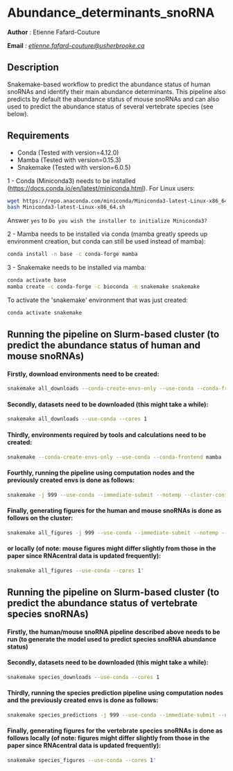 # Abundance_determinants_snoRNA
__Author__ : Etienne Fafard-Couture

__Email__ :  _<etienne.fafard-couture@usherbrooke.ca>_

## Description

Snakemake-based workflow to predict the abundance status of human snoRNAs and identify their main abundance determinants. 
This pipeline also predicts by default the abundance status of mouse snoRNAs and can also used to predict the abundance 
status of several vertebrate species (see below).

## Requirements
* Conda (Tested with version=4.12.0)
* Mamba (Tested with version=0.15.3)
* Snakemake (Tested with version=6.0.5)

1 - Conda (Miniconda3) needs to be installed (https://docs.conda.io/en/latest/miniconda.html).
For Linux users:
```bash
wget https://repo.anaconda.com/miniconda/Miniconda3-latest-Linux-x86_64.sh
bash Miniconda3-latest-Linux-x86_64.sh
```
Answer `yes` to `Do you wish the installer to initialize Miniconda3?`

2 - Mamba needs to be installed via conda (mamba greatly speeds up environment creation,
    but conda can still be used instead of mamba):
```bash
conda install -n base -c conda-forge mamba
```
3 - Snakemake needs to be installed via mamba:
```bash
conda activate base
mamba create -c conda-forge -c bioconda -n snakemake snakemake
```
To activate the 'snakemake' environment that was just created:
```bash
conda activate snakemake
```

## Running the pipeline on Slurm-based cluster (to predict the abundance status of human and mouse snoRNAs)
#### Firstly, download environments need to be created:
```bash
snakemake all_downloads --conda-create-envs-only --use-conda --conda-frontend mamba --cores 1
```
#### Secondly, datasets need to be downloaded (this might take a while):
```bash
snakemake all_downloads --use-conda --cores 1
```
#### Thirdly, environments required by tools and calculations need to be created:
```bash
snakemake --conda-create-envs-only --use-conda --conda-frontend mamba --cores 1
```
#### Fourthly, running the pipeline using computation nodes and the previously created envs is done as follows:
```bash
snakemake -j 999 --use-conda --immediate-submit --notemp --cluster-config cluster.json --cluster 'python3 slurmSubmit.py {dependencies}'
```
#### Finally, generating figures for the human and mouse snoRNAs is done as follows on the cluster:
```bash
snakemake all_figures -j 999 --use-conda --immediate-submit --notemp --cluster-config cluster.json --cluster 'python3 slurmSubmit.py {dependencies}'
```
#### or locally (of note: mouse figures might differ slightly from those in the paper since RNAcentral data is updated frequently):
```bash
snakemake all_figures --use-conda --cores 1'
```


## Running the pipeline on Slurm-based cluster (to predict the abundance status of vertebrate species snoRNAs)
#### Firstly, the human/mouse snoRNA pipeline described above needs to be run (to generate the model used to predict species snoRNA abundance status)
#### Secondly, datasets need to be downloaded (this might take a while):
```bash
snakemake species_downloads --use-conda --cores 1
```
#### Thirdly, running the species prediction pipeline using computation nodes and the previously created envs is done as follows:
```bash
snakemake species_predictions -j 999 --use-conda --immediate-submit --notemp --cluster-config cluster.json --cluster 'python3 slurmSubmit.py {dependencies}'
```
#### Finally, generating figures for the vertebrate species snoRNAs is done as follows locally (of note: figures might differ slightly from those in the paper since RNAcentral data is updated frequently):
```bash
snakemake species_figures --use-conda --cores 1'
```


